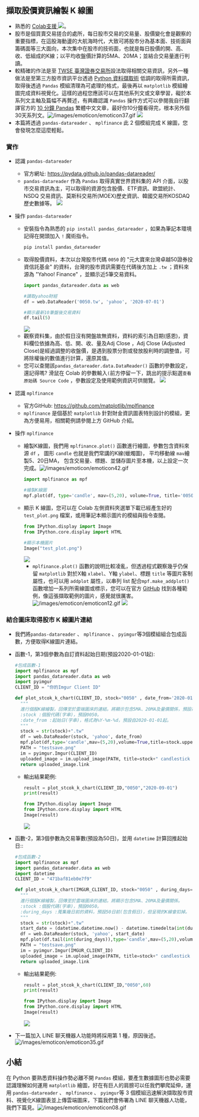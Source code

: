 ## 擷取股價資訊繪製 K 線圖
- 熟悉的 [Colab支援 ![](https://i.imgur.com/pQnQ4tG.png)](https://colab.research.google.com/drive/1nE2ZfZDDJqQqn27PRiTWqrA-H-hcYk_q?usp=sharing)。
- 股市是個買賣交易搓合的處所，每日股市交易的交易量、股價變化會是觀察的重要指標，在這股海動盪的大航海時代，大致可將股市分為基本面、技術面與籌碼面等三大面向，本次集中在股市的技術面，也就是每日股價的開、高、收、低組成的K線；以平均收盤價計算的5MA、20MA；並結合交易量進行判讀。
- 較精確的作法是至 [TWSE 臺灣證券交易所](https://www.twse.com.tw/)設法取得相關交易資訊，另外一種做法是至第三方股市資訊平台透過 [Python 資料擷取術](https://ithelp.ithome.com.tw/articles/10238573/draft) 低調的取得所需資訊，取得後透過 `Pandas` 模組清理為可處理的格式，最後再以 `matplotlib` 模組繪圖完成資料視覺化。這樣的過程您應該可以在其他系列文或文章學習，礙於本系列文主軸及篇幅不再贅述，有興趣認識 `Pandas` 操作方式可以參閱我自行翻譯官方的 [10 分鐘 Pandas](https://hackmd.io/@wiimax/10-minutes-to-pandas) 繁體中文文章，最好你10分鐘看得完，根本另外個30天系列文。![/images/emoticon/emoticon37.gif](/images/emoticon/emoticon37.gif)
![](https://i.imgur.com/rCRbJvA.png)
- 本篇將透過 `pandas-datareader` 、 `mplfinance` 此 2 個模組完成 K 線圖，您會發現怎麼這麼輕鬆。

### 實作

- 認識 `pandas-datareader`
    - 官方網址: https://pydata.github.io/pandas-datareader/
    - `pandas-datareader` 作為 `Pandas` 取得真實世界資料集的 API 介面，以股市交易資訊為主，可以取得的資源包含股價、ETF資訊、歐盟統計、NSDQ 交易資訊、莫斯科交易所(MOEX)歷史資訊、韓國交易所KOSDAQ歷史數據等。
      ![](https://i.imgur.com/GJPJOmh.png)
- 操作 `pandas-datareader`
    - 安裝指令為熟悉的 `pip install pandas_datareader` ，如果為筆記本環境記得在開頭加入 `!` 魔術指令。
        ```python
        pip install pandas_datareader
        ```
    - 取得股價資料，本次以台灣股市代碼 `0050` 的 "元大寶來台灣卓越50證券投資信託基金" 的資料，台灣的股市資訊需要在代碼後方加上 `.tw` ；資料來源為 "Yahoo! Finance" ，並顯示近5筆交易資料。
        ```python
        import pandas_datareader.data as web

        #讀取yahoo財經
        df = web.DataReader('0050.tw', 'yahoo', '2020-07-01')
        
        #顯示最新10筆盤後交易資料
        df.tail(5)
        ```
        ![](https://i.imgur.com/h2cp0ME.png)
    - 觀察資料集，由於假日沒有開盤故無資料，資料的索引為日期(感恩)，資料欄位依據為高、低、開、收、量及Adj Close ，Adj Close (Adjusted Close)是經過調整的收盤價，是遇到股票分割或發放股利時的調整值，可將除權後的數值進行計算，還原其值。
    - 您可以查閱該`pandas_datareader.data.DataReader()` 函數的參數設定，還記得嗎? 滑鼠在 Colab 的參數輸入`(`前方停留一下，跳出的提示點選`查看原始碼 Source Code` ，參數設定及使用範例資訊可供閱覽。
      ![](https://i.imgur.com/0j9WweU.png)

- 認識 `mplfinance`
    - 官方GitHub: https://github.com/matplotlib/mplfinance
    - `mplfinance` 是個基於 `matplotlib` 針對財金資訊圖表特別設計的模組，更為方便易用，相關範例請參閱上方 GitHub 介紹。
- 操作 `mplfinance`
    - 繪製K線圖，我們用 `mplfinance.plot()` 函數進行繪圖，參數包含資料來源 `df` ， 圖形 `candle` 也就是我們常講的K線(蠟燭圖)， 平均移動線 `mav`繪製5、20日MA， 包含交易量、標題、並儲存圖片至本機，以上設定一次完成。![/images/emoticon/emoticon42.gif](/images/emoticon/emoticon42.gif)
        ```python
        import mplfinance as mpf

        #繪製K線圖
        mpf.plot(df, type='candle', mav=(5,20), volume=True, title='0050.TW', savefig='test_plot.png')
        ```
    - 顯示 K 線圖，您可以在 Colab 左側資料夾選單下載已經產生好的 `test_plot.png` 檔案，或用筆記本顯示圖片的模組與指令查閱。
        ```python
        from IPython.display import Image
        from IPython.core.display import HTML 

        #顯示本機圖片
        Image("test_plot.png")
        ```
        ![](https://i.imgur.com/CjtzOfY.png)
        - `mplfinance.plot()` 函數的說明比較凌亂，但透過程式觀察幾乎仍保留 `matplotlib` 對於X軸 `xlabel`、Y軸 `ylabel`、標題 `title` 等圖片客制屬性，也可以用 `addplot` 屬性，以串列 list 配合`mpf.make_addplot()`函數增加一系列所需線圖或標示，您可以在官方 [GitHub](https://github.com/matplotlib/mplfinance) 找到各種範例，像這張擷取範例的圖片，感覺就很厲害。![/images/emoticon/emoticon12.gif](/images/emoticon/emoticon12.gif)
            ![](https://i.imgur.com/REJ5vJc.png)


### 結合圖床取得股市 K 線圖片連結

- 我們將`pandas-datareader` 、 `mplfinance` 、 `pyimgur`等3個模組組合包成函數，方便取得K線圖片連結。
- 函數-1，第3個參數為自訂資料起始日期(預設2020-01-01起):
    ```python
    #包成函數-1
    import mplfinance as mpf
    import pandas_datareader.data as web
    import pyimgur
    CLIENT_ID = "你的Imgur Client ID"

    def plot_stcok_k_chart(CLIENT_ID, stock="0050" , date_from='2020-01-01' ):
      """
      進行個股K線繪製，回傳至於雲端圖床的連結。將顯示包含5MA、20MA及量價關係，預設為'2020-01-01'迄今收盤價。
      :stock :個股代碼(字串)，預設0050。
      :date_from :起始日(字串)，格式為%Y-%m-%d，預設自2020-01-01起。
      """
      stock = str(stock)+".tw"
      df = web.DataReader(stock, 'yahoo', date_from) 
      mpf.plot(df,type='candle',mav=(5,20),volume=True,title=stock.upper() ,savefig='testsave.png')
      PATH = "testsave.png"
      im = pyimgur.Imgur(CLIENT_ID)
      uploaded_image = im.upload_image(PATH, title=stock+" candlestick chart")
      return uploaded_image.link
    ```
    - 輸出結果範例:
        ```python
        result = plot_stcok_k_chart(CLIENT_ID,"0050","2020-09-01")
        print(result)

        from IPython.display import Image
        from IPython.core.display import HTML 
        Image(result) 
        ```
        ![](https://i.imgur.com/AXXEajL.png)


    
- 函數-2，第3個參數為交易筆數(預設為50日)，並用 `datetime` 計算回推起始日::
    ```python
    #包成函數-2
    import mplfinance as mpf
    import pandas_datareader.data as web
    import datetime
    CLIENT_ID = "471baf81eb0e7f9"

    def plot_stcok_k_chart(IMGUR_CLIENT_ID, stock="0050" , during_days=50):
      """
      進行個股K線繪製，回傳至於雲端圖床的連結。將顯示包含5MA、20MA及量價關係。
      :stock :個股代碼(字串)，預設0050。
      :during_days :蒐集幾日前的資料，預設50日前(包含假日)，但呈現的K線會扣掉。
      """
      stock = str(stock)+".tw"
      start_date = (datetime.datetime.now() - datetime.timedelta(int(during_days))).strftime("%Y-%m-%d") #計算蒐集起始日
      df = web.DataReader(stock, 'yahoo', start_date) 
      mpf.plot(df.tail(int(during_days)),type='candle',mav=(5,20),volume=True, ylabel=stock.upper()+' Price' ,savefig='testsave.png')
      PATH = "testsave.png"
      im = pyimgur.Imgur(IMGUR_CLIENT_ID)
      uploaded_image = im.upload_image(PATH, title=stock+" candlestick chart")
      return uploaded_image.link
    ```
    - 輸出結果範例:
        ```python
        result = plot_stcok_k_chart(CLIENT_ID,"0050",60)
        print(result)

        from IPython.display import Image
        from IPython.core.display import HTML 
        Image(result) 
        ```
        ![](https://i.imgur.com/rkyT1ma.png)

- 下一篇加入 LINE 聊天機器人功能時將採用第 1 種，原因後述。![/images/emoticon/emoticon35.gif](/images/emoticon/emoticon35.gif)


## 小結
在 Python 要熟悉資料操作勢必離不開 `Pandas` 模組，要產生數據圖形也勢必需要認識理解如何運用 `matplotlib` 繪圖，好在有巨人的肩膀可以任我們攀爬延伸，運用 `pandas-datareader` 、 `mplfinance` 、 `pyimgur`等 3 個模組迅速解決擷取股市資料、視覺化K線圖表並上傳雲端圖床，下篇我們會佈署為 LINE 聊天機器人功能，我們下篇見。![/images/emoticon/emoticon08.gif](/images/emoticon/emoticon08.gif)
